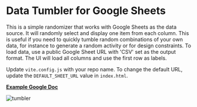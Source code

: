# Data Tumbler for Google Sheets

This is a simple randomizer that works with Google Sheets as the data source. It will randomly select and display one item from each column. This is useful if you need to quickly tumble random combinations of your own data, for instance to generate a random activity or for design constraints. To load data, use a public Google Sheet URL with 'CSV' set as the output format. The UI will load all columns and use the first row as labels.

Update `vite.config.js` with your repo name.
To change the default URL, update the `DEFAULT_SHEET_URL` value in `index.html`.

**[Example Google Doc](https://docs.google.com/spreadsheets/d/1CG_G7xA2PMgo3byQ6jyHbVz-Xr_4CYZAhsmortPA-QY/edit?gid=0#gid=0)**

![tumbler](https://github.com/user-attachments/assets/055cb89a-84f0-44f8-b1b0-57d5a294bef8)
